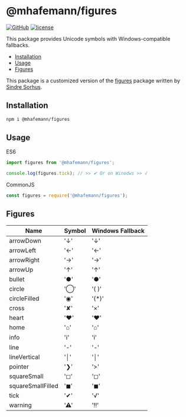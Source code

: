 # @mhafemann/figures
[![GitHub](https://img.shields.io/github/package-json/v/mhafemann/figures)](https://www.npmjs.com/package/@mhafemann/figures)  [![license](https://img.shields.io/github/license/mhafemann/figures)](https://github.com/mhafemann/figures/blob/main/LICENSE)

This package provides Unicode symbols with Windows-compatible fallbacks.

- [Installation](#installation)
- [Usage](#usage)
- [Figures](#figures)

This package is a customized version of the [figures](https://github.com/sindresorhus/figures) package written by [ Sindre Sorhus](https://github.com/sindresorhus).

## Installation

```bash
npm i @mhafemann/figures
```

## Usage
ES6
```js
import figures from '@mhafemann/figures';

console.log(figures.tick); // >> ✔ Or on Winodws >> √
```

CommonJS
```js
const figures = require('@mhafemann/figures');
```

## Figures

| Name | Symbol | Windows Fallback |
| - | - | - |
|arrowDown|'↓'|'↓'|
|arrowLeft|'←'|'←'|
|arrowRight|'→'|'→'|
|arrowUp|'↑'|'↑'|
|bullet|'●'|'●'|
|circle|'◯'|'( )'|
|circleFilled|'◉'|'(*)'|
|cross|'✘'|'×'|
|heart|'♥'|'♥'|
|home|'⌂'|'⌂'|
|info|'ℹ'|'i'|
|line|'-'|'-'|
|lineVertical|'│'|'│'|
|pointer|'❯'|'>'|
|squareSmall|'◻'|'◻'|
|squareSmallFilled|'◼'|'◼'|
|tick|'✔'|'√'|
|warning|'⚠'|'‼'|
